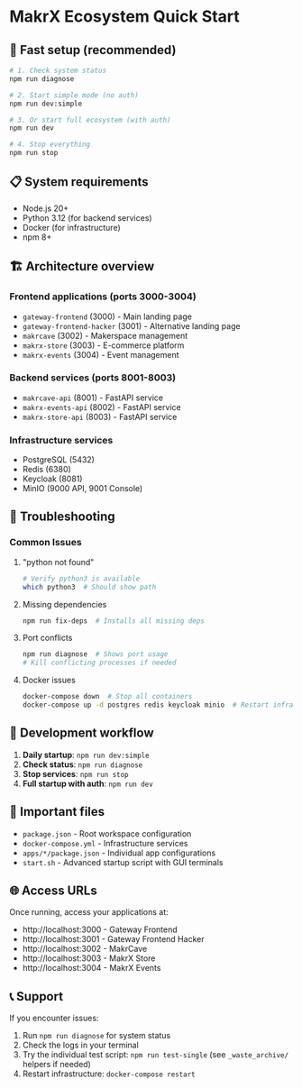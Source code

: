 # MakrX Ecosystem Quick Start

## 🚀 Fast setup (recommended)

```bash
# 1. Check system status
npm run diagnose

# 2. Start simple mode (no auth)
npm run dev:simple

# 3. Or start full ecosystem (with auth)
npm run dev

# 4. Stop everything
npm run stop
```

## 📋 System requirements

- Node.js 20+
- Python 3.12 (for backend services)
- Docker (for infrastructure)
- npm 8+

## 🏗️ Architecture overview

### Frontend applications (ports 3000-3004)

- `gateway-frontend` (3000) - Main landing page
- `gateway-frontend-hacker` (3001) - Alternative landing page
- `makrcave` (3002) - Makerspace management
- `makrx-store` (3003) - E-commerce platform
- `makrx-events` (3004) - Event management

### Backend services (ports 8001-8003)

- `makrcave-api` (8001) - FastAPI service
- `makrx-events-api` (8002) - FastAPI service
- `makrx-store-api` (8003) - FastAPI service

### Infrastructure services

- PostgreSQL (5432)
- Redis (6380)
- Keycloak (8081)
- MinIO (9000 API, 9001 Console)

## 🐛 Troubleshooting

### Common Issues

1. "python not found"

   ```bash
   # Verify python3 is available
   which python3  # Should show path
   ```

2. Missing dependencies

   ```bash
   npm run fix-deps  # Installs all missing deps
   ```

3. Port conflicts

   ```bash
   npm run diagnose  # Shows port usage
   # Kill conflicting processes if needed
   ```

4. Docker issues
   ```bash
   docker-compose down  # Stop all containers
   docker-compose up -d postgres redis keycloak minio  # Restart infrastructure
   ```

## 🔧 Development workflow

1. **Daily startup**: `npm run dev:simple`
2. **Check status**: `npm run diagnose`
3. **Stop services**: `npm run stop`
4. **Full startup with auth**: `npm run dev`

## 📁 Important files

- `package.json` - Root workspace configuration
- `docker-compose.yml` - Infrastructure services
- `apps/*/package.json` - Individual app configurations
- `start.sh` - Advanced startup script with GUI terminals

## 🌐 Access URLs

Once running, access your applications at:

- http://localhost:3000 - Gateway Frontend
- http://localhost:3001 - Gateway Frontend Hacker
- http://localhost:3002 - MakrCave
- http://localhost:3003 - MakrX Store
- http://localhost:3004 - MakrX Events

## 📞 Support

If you encounter issues:

1. Run `npm run diagnose` for system status
2. Check the logs in your terminal
3. Try the individual test script: `npm run test-single` (see `_waste_archive/` helpers if needed)
4. Restart infrastructure: `docker-compose restart`
